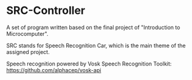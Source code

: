# SRC-Controller
A set of program written based on the final project of "Introduction to Microcomputer".

SRC stands for Speech Recognition Car, which is the main theme of the assigned project.

Speech recognition powered by Vosk Speech Recognition Toolkit:
https://github.com/alphacep/vosk-api
